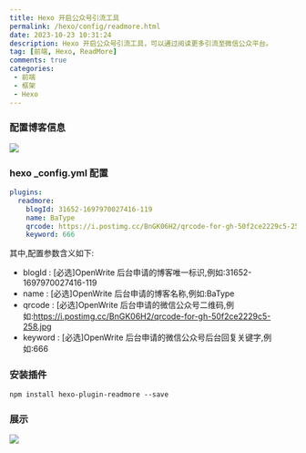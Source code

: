 ```yaml
---
title: Hexo 开启公众号引流工具
permalink: /hexo/config/readmore.html
date: 2023-10-23 10:31:24
description: Hexo 开启公众号引流工具，可以通过阅读更多引流至微信公众平台。
tag: [前端, Hexo, ReadMore]
comments: true
categories: 
 - 前端
 - 框架
 - Hexo
---
```


###  配置博客信息

![](https://pic.imgdb.cn/item/6535dc4dc458853aef3ec866.jpg)

### hexo _config.yml 配置

```yml
plugins:
  readmore:
    blogId: 31652-1697970027416-119
    name: BaType
    qrcode: https://i.postimg.cc/BnGK06H2/qrcode-for-gh-50f2ce2229c5-258.jpg
    keyword: 666
```

其中,配置参数含义如下:

- blogId : [必选]OpenWrite 后台申请的博客唯一标识,例如:31652-1697970027416-119
- name : [必选]OpenWrite 后台申请的博客名称,例如:BaType
- qrcode : [必选]OpenWrite 后台申请的微信公众号二维码,例如:https://i.postimg.cc/BnGK06H2/qrcode-for-gh-50f2ce2229c5-258.jpg
- keyword : [必选]OpenWrite 后台申请的微信公众号后台回复关键字,例如:666

### 安装插件

`npm install hexo-plugin-readmore --save`

### 展示

![](https://pic.imgdb.cn/item/6535dddec458853aef428ef6.jpg)